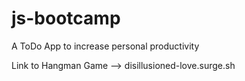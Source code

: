 # js-bootcamp
A ToDo App to increase personal productivity

Link to Hangman Game --> disillusioned-love.surge.sh
